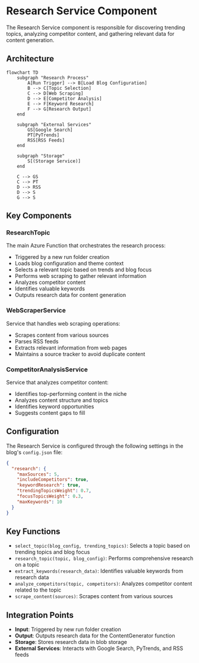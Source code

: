 # Research Service Component

The Research Service component is responsible for discovering trending topics, analyzing competitor content, and gathering relevant data for content generation.

## Architecture

```mermaid
flowchart TD
    subgraph "Research Process"
        A[Run Trigger] --> B[Load Blog Configuration]
        B --> C[Topic Selection]
        C --> D[Web Scraping]
        D --> E[Competitor Analysis]
        E --> F[Keyword Research]
        F --> G[Research Output]
    end

    subgraph "External Services"
        GS[Google Search]
        PT[PyTrends]
        RSS[RSS Feeds]
    end

    subgraph "Storage"
        S[(Storage Service)]
    end

    C --> GS
    C --> PT
    D --> RSS
    D --> S
    G --> S
```

## Key Components

### ResearchTopic

The main Azure Function that orchestrates the research process:

- Triggered by a new run folder creation
- Loads blog configuration and theme context
- Selects a relevant topic based on trends and blog focus
- Performs web scraping to gather relevant information
- Analyzes competitor content
- Identifies valuable keywords
- Outputs research data for content generation

### WebScraperService

Service that handles web scraping operations:

- Scrapes content from various sources
- Parses RSS feeds
- Extracts relevant information from web pages
- Maintains a source tracker to avoid duplicate content

### CompetitorAnalysisService

Service that analyzes competitor content:

- Identifies top-performing content in the niche
- Analyzes content structure and topics
- Identifies keyword opportunities
- Suggests content gaps to fill

## Configuration

The Research Service is configured through the following settings in the blog's `config.json` file:

```json
{
  "research": {
    "maxSources": 5,
    "includeCompetitors": true,
    "keywordResearch": true,
    "trendingTopicsWeight": 0.7,
    "focusTopicsWeight": 0.3,
    "maxKeywords": 10
  }
}
```

## Key Functions

- `select_topic(blog_config, trending_topics)`: Selects a topic based on trending topics and blog focus
- `research_topic(topic, blog_config)`: Performs comprehensive research on a topic
- `extract_keywords(research_data)`: Identifies valuable keywords from research data
- `analyze_competitors(topic, competitors)`: Analyzes competitor content related to the topic
- `scrape_content(sources)`: Scrapes content from various sources

## Integration Points

- **Input**: Triggered by new run folder creation
- **Output**: Outputs research data for the ContentGenerator function
- **Storage**: Stores research data in blob storage
- **External Services**: Interacts with Google Search, PyTrends, and RSS feeds